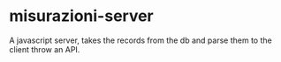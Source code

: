 # misurazioni-server
A javascript server, takes the records from the db and parse them to the client throw an API.
